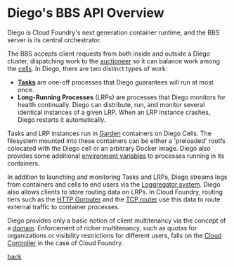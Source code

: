 # Diego's BBS API Overview

Diego is Cloud Foundry's next generation container runtime, and the BBS server is its central orchestrator.

The BBS accepts client requests from both inside and outside a Diego cluster, dispatching work to the [auctioneer](http://github.com/cloudfoundry-incubator/auctioneer) so it can balance work among the [cells](http://github.com/cloudfoundry-incubator/rep). In Diego, there are two distinct types of work:

- [**Tasks**](tasks.md) are one-off processes that Diego guarantees will run at most once.
- **Long-Running Processes** (LRPs) are processes that Diego monitors for health continually.  Diego can distribute, run, and monitor several identical instances of a given LRP. When an LRP instance crashes, Diego restarts it automatically.

Tasks and LRP instances run in [Garden](http://github.com/cloudfoundry-incubator/garden) containers on Diego Cells.  The filesystem mounted into these containers can be either a 'preloaded' rootfs colocated with the Diego cell or an arbitrary Docker image. Diego also provides some additional [environment variables](environment.md) to processes running in its containers.

In addition to launching and monitoring Tasks and LRPs, Diego streams logs from containers and cells to end users via the [Loggregator system](http://github.com/cloudfoundry/loggregator). Diego also allows clients to store routing data on LRPs. In Cloud Foundry, routing tiers such as the [HTTP Gorouter](http://github.com/cloudfoundry/gorouter) and the [TCP router](https://github.com/cloudfoundry-incubator/cf-tcp-router) use this data to route external traffic to container processes.

Diego provides only a basic notion of client multitenancy via the concept of a [domain](domains.md). Enforcement of richer multitenancy, such as quotas for organizations or visibility restrictions for different users, falls on the [Cloud Controller](http://github.com/cloudfoundry/cloud_controller_ng) in the case of Cloud Foundry.

[back](README.md)
